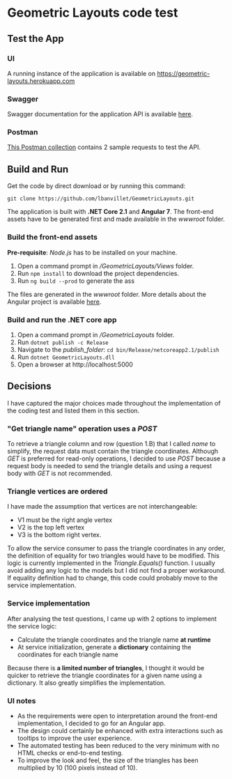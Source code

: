 # Geometric Layouts code test

## Test the App

### UI
A running instance of the application is available on https://geometric-layouts.herokuapp.com

### Swagger
Swagger documentation for the application API is available [here](https://geometric-layouts.herokuapp.com/swagger).

### Postman
[This Postman collection](GeometricLayouts.postman_collection.json) contains 2 sample requests to test the API.

## Build and Run
Get the code by direct download or by running this command:

    git clone https://github.com/lbanvillet/GeometricLayouts.git

The application is built with **.NET Core 2.1** and **Angular 7**. The front-end assets have to be generated first and made available in the _wwwroot_ folder.

### Build the front-end assets
**Pre-requisite**: _Node.js_ has to be installed on your machine.
1. Open a command prompt in _<local-repo>/GeometricLayouts/Views_ folder.
2. Run `npm install` to download the project dependencies.
3. Run `ng build --prod` to generate the ass

The files are generated in the _wwwroot_ folder. More details about the Angular project is available [here](GeometricLayouts/Views/README.md).

### Build and run the .NET core app
1. Open a command prompt in _<local-repo>/GeometricLayouts_ folder.
2. Run `dotnet publish -c Release`
3. Navigate to the _publish_folder_: `cd bin/Release/netcoreapp2.1/publish`
4. Run `dotnet GeometricLayouts.dll`
5. Open a browser at http://localhost:5000

## Decisions
I have captured the major choices made throughout the implementation of the coding test and listed them in this section.

### "Get triangle name" operation uses a _POST_
To retrieve a triangle column and row (question 1.B) that I called _name_ to simplify, the request data must contain the triangle coordinates. Although _GET_ is preferred for read-only operations, I decided to use _POST_ because a request body is needed to send the triangle details and using a request body with _GET_ is not recommended.

### Triangle vertices are ordered
I have made the assumption that vertices are not interchangeable:
* V1 must be the right angle vertex
* V2 is the top left vertex
* V3 is the bottom right vertex.

To allow the service consumer to pass the triangle coordinates in any order, the definition of equality for two triangles would have to be modified. This logic is currently implemented in the _Triangle.Equals()_ function. I usually avoid adding any logic to the models but I did not find a proper workaround. If equality definition had to change, this code could probably move to the service implementation.

### Service implementation
After analysing the test questions, I came up with 2 options to implement the service logic:
* Calculate the triangle coordinates and the triangle name **at runtime**
* At service initialization, generate a **dictionary** containing the coordinates for each triangle name

Because there is **a limited number of triangles**, I thought it would be quicker to retrieve the triangle coordinates for a given name using a dictionary. It also greatly simplifies the implementation.

### UI notes
* As the requirements were open to interpretation around the front-end implementation, I decided to go for an Angular app.
* The design could certainly be enhanced with extra interactions such as tooltips to improve the user experience.
* The automated testing has been reduced to the very minimum with no HTML checks or end-to-end testing.
* To improve the look and feel, the size of the triangles has been multiplied by 10 (100 pixels instead of 10).
